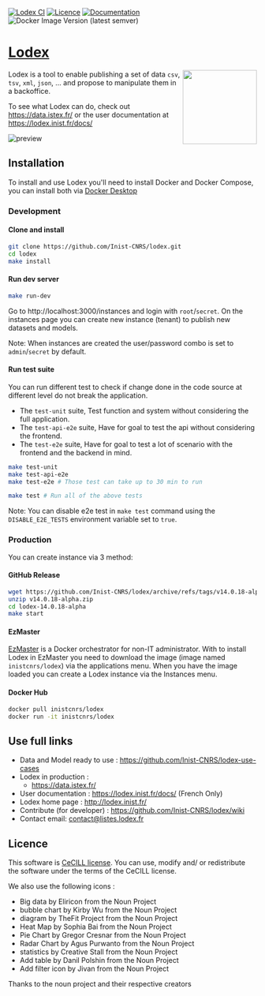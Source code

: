 [![Lodex CI](https://github.com/Inist-CNRS/lodex/actions/workflows/lodex-ci.yml/badge.svg)](https://github.com/Inist-CNRS/lodex/actions/workflows/lodex-ci.yml)
[![Licence](https://img.shields.io/badge/licence-CeCILL%202.1-yellow.svg)](http://www.cecill.info)
[![Documentation](https://img.shields.io/badge/Documentation-f48022)](https://lodex.inist.fr/docs/)
![Docker Image Version (latest semver)](https://img.shields.io/docker/v/inistcnrs/lodex)

# [Lodex](http://lodex.inist.fr)

<img src="https://user-images.githubusercontent.com/7420853/30152932-1794db3c-93b5-11e7-98ab-a7f28d0061cb.png" width=150 align=right>

Lodex is a tool to enable publishing a set of data `csv`, `tsv`, `xml`, `json`, ... and propose to manipulate them in a backoffice.

To see what Lodex can do, check out <https://data.istex.fr/> or the user documentation at <https://lodex.inist.fr/docs/>

![preview](https://docs.google.com/drawings/d/e/2PACX-1vQA8ze2ktkRLXZB9sNWkft0cUpf_jOJbTfQA7AtzvwsRfswBCuiWwEsI3kvHzAzmZNhz4CxcePQ02cA/pub?w=904&h=581)

## Installation

To install and use Lodex you'll need to install Docker and Docker Compose, you can install both via
[Docker Desktop](https://www.docker.com/products/docker-desktop/)

### Development

#### Clone and install

```bash
git clone https://github.com/Inist-CNRS/lodex.git
cd lodex
make install
```

#### Run dev server

```bash
make run-dev
```

Go to http://localhost:3000/instances and login with `root`/`secret`.
On the instances page you can create new instance (tenant) to publish new datasets and models.

Note: When instances are created the user/password combo is set to `admin`/`secret` by default.

#### Run test suite

You can run different test to check if change done in the code source at different level do not break the application.

- The `test-unit` suite, Test function and system without considering the full application.
- The `test-api-e2e` suite, Have for goal to test the api without considering the frontend.
- The `test-e2e` suite, Have for goal to test a lot of scenario with the frontend and the backend in mind. 

```bash
make test-unit
make test-api-e2e
make test-e2e # Those test can take up to 30 min to run

make test # Run all of the above tests
```

Note: You can disable e2e test in `make test` command using the `DISABLE_E2E_TESTS` environment variable set to `true`.

### Production

You can create instance via 3 method:

#### GitHub Release

```bash
wget https://github.com/Inist-CNRS/lodex/archive/refs/tags/v14.0.18-alpha.zip
unzip v14.0.18-alpha.zip
cd lodex-14.0.18-alpha
make start
```

#### EzMaster

[EzMaster](https://github.com/Inist-CNRS/ezmaster) is a Docker orchestrator for non-IT administrator.
With to install Lodex in EzMaster you need to download the image (image named `inistcnrs/lodex`) via the applications menu.
When you have the image loaded you can create a Lodex instance via the Instances menu.

#### Docker Hub

```bash
docker pull inistcnrs/lodex
docker run -it inistcnrs/lodex
```

## Use full links

- Data and Model ready to use : <https://github.com/Inist-CNRS/lodex-use-cases>
- Lodex in production :
  - <https://data.istex.fr/>
- User documentation : <https://lodex.inist.fr/docs/> (French Only)
- Lodex home page : <http://lodex.inist.fr/>
- Contribute (for developer) : <https://github.com/Inist-CNRS/lodex/wiki>
- Contact email: contact@listes.lodex.fr

## Licence

This software is [CeCILL license](https://github.com/Inist-CNRS/lodex/blob/master/LICENSE).
You can  use, modify and/ or redistribute the software under the terms of the CeCILL license.

We also use the following icons :

- Big data by Eliricon from the Noun Project
- bubble chart by Kirby Wu from the Noun Project
- diagram by TheFit Project from the Noun Project
- Heat Map by Sophia Bai from the Noun Project
- Pie Chart by Gregor Cresnar from the Noun Project
- Radar Chart by Agus Purwanto from the Noun Project
- statistics by Creative Stall from the Noun Project
- Add table by Danil Polshin from the Noun Project
- Add filter icon by Jivan from the Noun Project

Thanks to the noun project and their respective creators
